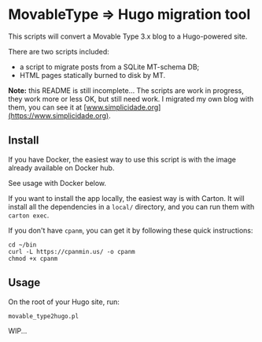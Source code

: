 # MovableType => Hugo migration tool

This scripts will convert a Movable Type 3.x blog to a Hugo-powered site.

There are two scripts included:

* a script to migrate posts from a SQLite MT-schema DB;
* HTML pages statically burned to disk by MT.

**Note:** this README is still incomplete... The scripts are work in progress, they work more or less OK, but still need work. I migrated my own blog with them, you can see it at [www.simplicidade.org](https://www.simplicidade.org).


## Install ##

If you have Docker, the easiest way to use this script is with the image already available on Docker hub.

See usage with Docker below.

If you want to install the app locally, the easiest way is with Carton. It will install all the dependencies in a `local/` directory, and you can run them with `carton exec`.

If you don't have `cpanm`, you can get it by following these quick instructions:

    cd ~/bin
    curl -L https://cpanmin.us/ -o cpanm
    chmod +x cpanm


## Usage ##

On the root of your Hugo site, run:

    movable_type2hugo.pl

WIP...
